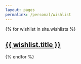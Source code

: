 ```yaml
---
layout: pages
permalink: /personal/wishlist
---
```


<wishlists>
{% for wishlist in site.wishlists %}
    <h2><a href="{{ site.baseurl }}{{ wishlist.url }}">{{ wishlist.title }}</a></h2>
{% endfor %}
</wishlists>

